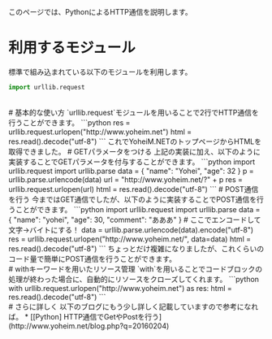 このページでは、PythonによるHTTP通信を説明します。
<br>
# 利用するモジュール
標準で組み込まれている以下のモジュールを利用します。
```python
import urllib.request
```
<br>
# 基本的な使い方
`urllib.request`モジュールを用いることで2行でHTTP通信を行うことができます。
```python
res = urllib.request.urlopen("http://www.yoheim.net")
html = res.read().decode("utf-8")
```
これでYoheiM.NETのトップページからHTMLを取得できました。
# GETパラメータをつける
上記の実装に加え、以下のように実装することでGETパラメータを付与することができます。
```python
import urllib.request
import urllib.parse
data = {
    "name": "Yohei",
    "age": 32
}
p = urllib.parse.urlencode(data)
url = "http://www.yoheim.net/?" + p
res = urllib.request.urlopen(url)
html = res.read().decode("utf-8")
```
# POST通信を行う
今まではGET通信でしたが、以下のように実装することでPOST通信を行うことができます。
```python
import urllib.request
import urllib.parse
data = {
    "name": "yohei",
    "age": 30,
    "comment": "あああ"
}
# ここでエンコードして文字→バイトにする！
data = urllib.parse.urlencode(data).encode("utf-8")
res = urllib.request.urlopen("http://www.yoheim.net/", data=data)
html = res.read().decode("utf-8")
```
ちょっとだけ複雑になりましたが、これくらいのコード量で簡単にPOST通信を行うことができます。
<br>
# withキーワードを用いたリソース管理
`with`を用いることでコードブロックの処理が終わった場合に、自動的にリソースをクローズしてくれます。
```python
with urllib.request.urlopen("http://www.yoheim.net") as res:
   html = res.read().decode("utf-8")
```
<br>
# さらに詳しく
以下のブログにもう少し詳しく記載していますので参考になれば。
 * [[Python] HTTP通信でGetやPostを行う](http://www.yoheim.net/blog.php?q=20160204)
